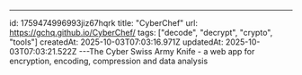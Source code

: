 ---
id: 1759474996993jiz67hqrk
title: "CyberChef"
url: https://gchq.github.io/CyberChef/
tags: ["decode", "decrypt", "crypto", "tools"]
createdAt: 2025-10-03T07:03:16.971Z
updatedAt: 2025-10-03T07:03:21.522Z
---The Cyber Swiss Army Knife - a web app for encryption, encoding, compression and data analysis
